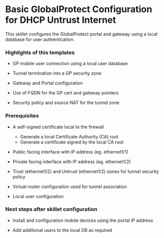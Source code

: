 # Basic GlobalProtect Configuration for DHCP Untrust Internet

This skillet configures the GlobalProtect portal and gateway using a
local database for user authentication.


### Highlights of this templates

* GP mobile user connection using a local user database

* Tunnel termination into a GP security zone

* Gateway and Portal configuration

* Use of FQDN for the GP cert and gateway pointers

* Security policy and source NAT for the tunnel zone


### Prerequisites

* A self-signed certificate local to the firewall
    * Generate a local Certificate Authority (CA) root
    * Generate a certificate signed by the local CA root

* Public facing interface with IP address (eg. ethernet1/1)

* Private facing interface with IP address (eg. ethernet1/2)

* Trust (ethernet1/2) and Untrust (ethernet1/2) zones for tunnel security policy

* Virtual router configuration used for tunnel association

* Local user configuration



### Next steps after skillet configuration

* Install and configuration mobile devices using the portal IP address

* Add additional users to the local DB as required
